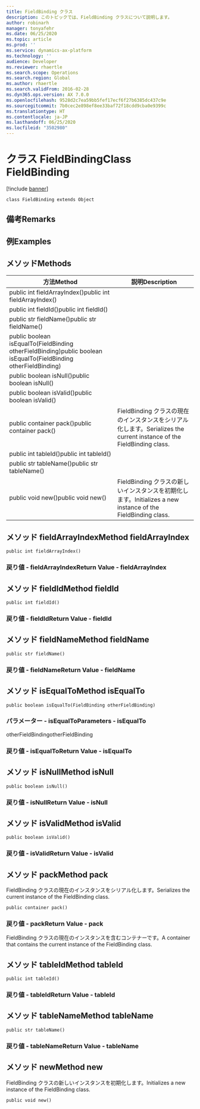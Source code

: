 ```yaml
---
title: FieldBinding クラス
description: このトピックでは、FieldBinding クラスについて説明します。
author: robinarh
manager: tonyafehr
ms.date: 06/25/2020
ms.topic: article
ms.prod: ''
ms.service: dynamics-ax-platform
ms.technology: ''
audience: Developer
ms.reviewer: rhaertle
ms.search.scope: Operations
ms.search.region: Global
ms.author: rhaertle
ms.search.validFrom: 2016-02-28
ms.dyn365.ops.version: AX 7.0.0
ms.openlocfilehash: 9528d2c7ea59bb5fef17ecf6f27b6385dc437c9e
ms.sourcegitcommit: 7b0cec2e898ef8ee33baf72f18cdd9cba0e9399c
ms.translationtype: HT
ms.contentlocale: ja-JP
ms.lasthandoff: 06/25/2020
ms.locfileid: "3502980"
---
```

# <a name="class-fieldbinding"></a><span data-ttu-id="e8570-103">クラス FieldBinding</span><span class="sxs-lookup"><span data-stu-id="e8570-103">Class FieldBinding</span></span>

[!include [banner](../../includes/banner.md)]


```xpp
class FieldBinding extends Object
```

## <a name="remarks"></a><span data-ttu-id="e8570-104">備考</span><span class="sxs-lookup"><span data-stu-id="e8570-104">Remarks</span></span>

## <a name="examples"></a><span data-ttu-id="e8570-105">例</span><span class="sxs-lookup"><span data-stu-id="e8570-105">Examples</span></span>

## <a name="methods"></a><span data-ttu-id="e8570-106">メソッド</span><span class="sxs-lookup"><span data-stu-id="e8570-106">Methods</span></span>

| <span data-ttu-id="e8570-107">方法</span><span class="sxs-lookup"><span data-stu-id="e8570-107">Method</span></span>                                                   | <span data-ttu-id="e8570-108">説明</span><span class="sxs-lookup"><span data-stu-id="e8570-108">Description</span></span>                                                |
|----------------------------------------------------------|------------------------------------------------------------|
| <span data-ttu-id="e8570-109">public int fieldArrayIndex()</span><span class="sxs-lookup"><span data-stu-id="e8570-109">public int fieldArrayIndex()</span></span>                             |                                                            |
| <span data-ttu-id="e8570-110">public int fieldId()</span><span class="sxs-lookup"><span data-stu-id="e8570-110">public int fieldId()</span></span>                                     |                                                            |
| <span data-ttu-id="e8570-111">public str fieldName()</span><span class="sxs-lookup"><span data-stu-id="e8570-111">public str fieldName()</span></span>                                   |                                                            |
| <span data-ttu-id="e8570-112">public boolean isEqualTo(FieldBinding otherFieldBinding)</span><span class="sxs-lookup"><span data-stu-id="e8570-112">public boolean isEqualTo(FieldBinding otherFieldBinding)</span></span> |                                                            |
| <span data-ttu-id="e8570-113">public boolean isNull()</span><span class="sxs-lookup"><span data-stu-id="e8570-113">public boolean isNull()</span></span>                                  |                                                            |
| <span data-ttu-id="e8570-114">public boolean isValid()</span><span class="sxs-lookup"><span data-stu-id="e8570-114">public boolean isValid()</span></span>                                 |                                                            |
| <span data-ttu-id="e8570-115">public container pack()</span><span class="sxs-lookup"><span data-stu-id="e8570-115">public container pack()</span></span>                                  | <span data-ttu-id="e8570-116">FieldBinding クラスの現在のインスタンスをシリアル化します。</span><span class="sxs-lookup"><span data-stu-id="e8570-116">Serializes the current instance of the FieldBinding class.</span></span> |
| <span data-ttu-id="e8570-117">public int tableId()</span><span class="sxs-lookup"><span data-stu-id="e8570-117">public int tableId()</span></span>                                     |                                                            |
| <span data-ttu-id="e8570-118">public str tableName()</span><span class="sxs-lookup"><span data-stu-id="e8570-118">public str tableName()</span></span>                                   |                                                            |
| <span data-ttu-id="e8570-119">public void new()</span><span class="sxs-lookup"><span data-stu-id="e8570-119">public void new()</span></span>                                        | <span data-ttu-id="e8570-120">FieldBinding クラスの新しいインスタンスを初期化します。</span><span class="sxs-lookup"><span data-stu-id="e8570-120">Initializes a new instance of the FieldBinding class.</span></span>      |

## <a name="method-fieldarrayindex"></a><span data-ttu-id="e8570-121">メソッド fieldArrayIndex</span><span class="sxs-lookup"><span data-stu-id="e8570-121">Method fieldArrayIndex</span></span>

```xpp
public int fieldArrayIndex()
```

### <a name="return-value---fieldarrayindex"></a><span data-ttu-id="e8570-122">戻り値 - fieldArrayIndex</span><span class="sxs-lookup"><span data-stu-id="e8570-122">Return Value - fieldArrayIndex</span></span>

## <a name="method-fieldid"></a><span data-ttu-id="e8570-123">メソッド fieldId</span><span class="sxs-lookup"><span data-stu-id="e8570-123">Method fieldId</span></span>

```xpp
public int fieldId()
```

### <a name="return-value---fieldid"></a><span data-ttu-id="e8570-124">戻り値 - fieldId</span><span class="sxs-lookup"><span data-stu-id="e8570-124">Return Value - fieldId</span></span>

## <a name="method-fieldname"></a><span data-ttu-id="e8570-125">メソッド fieldName</span><span class="sxs-lookup"><span data-stu-id="e8570-125">Method fieldName</span></span>

```xpp
public str fieldName()
```

### <a name="return-value---fieldname"></a><span data-ttu-id="e8570-126">戻り値 - fieldName</span><span class="sxs-lookup"><span data-stu-id="e8570-126">Return Value - fieldName</span></span>

## <a name="method-isequalto"></a><span data-ttu-id="e8570-127">メソッド isEqualTo</span><span class="sxs-lookup"><span data-stu-id="e8570-127">Method isEqualTo</span></span>

```xpp
public boolean isEqualTo(FieldBinding otherFieldBinding)
```

### <a name="parameters---isequalto"></a><span data-ttu-id="e8570-128">パラメーター - isEqualTo</span><span class="sxs-lookup"><span data-stu-id="e8570-128">Parameters - isEqualTo</span></span>

<span data-ttu-id="e8570-129">otherFieldBinding</span><span class="sxs-lookup"><span data-stu-id="e8570-129">otherFieldBinding</span></span>  

### <a name="return-value---isequalto"></a><span data-ttu-id="e8570-130">戻り値 - isEqualTo</span><span class="sxs-lookup"><span data-stu-id="e8570-130">Return Value - isEqualTo</span></span>

## <a name="method-isnull"></a><span data-ttu-id="e8570-131">メソッド isNull</span><span class="sxs-lookup"><span data-stu-id="e8570-131">Method isNull</span></span>

```xpp
public boolean isNull()
```

### <a name="return-value---isnull"></a><span data-ttu-id="e8570-132">戻り値 - isNull</span><span class="sxs-lookup"><span data-stu-id="e8570-132">Return Value - isNull</span></span>

## <a name="method-isvalid"></a><span data-ttu-id="e8570-133">メソッド isValid</span><span class="sxs-lookup"><span data-stu-id="e8570-133">Method isValid</span></span>

```xpp
public boolean isValid()
```

### <a name="return-value---isvalid"></a><span data-ttu-id="e8570-134">戻り値 - isValid</span><span class="sxs-lookup"><span data-stu-id="e8570-134">Return Value - isValid</span></span>

## <a name="method-pack"></a><span data-ttu-id="e8570-135">メソッド pack</span><span class="sxs-lookup"><span data-stu-id="e8570-135">Method pack</span></span>

<span data-ttu-id="e8570-136">FieldBinding クラスの現在のインスタンスをシリアル化します。</span><span class="sxs-lookup"><span data-stu-id="e8570-136">Serializes the current instance of the FieldBinding class.</span></span>

```xpp
public container pack()
```

### <a name="return-value---pack"></a><span data-ttu-id="e8570-137">戻り値 - pack</span><span class="sxs-lookup"><span data-stu-id="e8570-137">Return Value - pack</span></span>

<span data-ttu-id="e8570-138">FieldBinding クラスの現在のインスタンスを含むコンテナーです。</span><span class="sxs-lookup"><span data-stu-id="e8570-138">A container that contains the current instance of the FieldBinding class.</span></span>

## <a name="method-tableid"></a><span data-ttu-id="e8570-139">メソッド tableId</span><span class="sxs-lookup"><span data-stu-id="e8570-139">Method tableId</span></span>

```xpp
public int tableId()
```

### <a name="return-value---tableid"></a><span data-ttu-id="e8570-140">戻り値 - tableId</span><span class="sxs-lookup"><span data-stu-id="e8570-140">Return Value - tableId</span></span>

## <a name="method-tablename"></a><span data-ttu-id="e8570-141">メソッド tableName</span><span class="sxs-lookup"><span data-stu-id="e8570-141">Method tableName</span></span>

```xpp
public str tableName()
```

### <a name="return-value---tablename"></a><span data-ttu-id="e8570-142">戻り値 - tableName</span><span class="sxs-lookup"><span data-stu-id="e8570-142">Return Value - tableName</span></span>

## <a name="method-new"></a><span data-ttu-id="e8570-143">メソッド new</span><span class="sxs-lookup"><span data-stu-id="e8570-143">Method new</span></span>

<span data-ttu-id="e8570-144">FieldBinding クラスの新しいインスタンスを初期化します。</span><span class="sxs-lookup"><span data-stu-id="e8570-144">Initializes a new instance of the FieldBinding class.</span></span>

```xpp
public void new()
```

